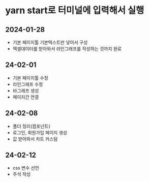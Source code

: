 # yarn start로 터미널에 입력해서 실행

## 2024-01-28

- 기본 페이지툴 기본텍스트만 넣어서 구성
- 엑셀데이터를 받아와서 라인그래프를 작성하는 것까지 완료

## 24-02-01

- 기본 페이지툴 수정
- 라인그래프 수정
- 바그래프 생성
- 페이지간 연결

## 24-02-08

- 폴더 정리(컴포넌트)
- 로그인, 회원가입 페이지 생성
- 값 받아와서 차트 커스텀

## 24-02-12

- css 변수 선언
- 주석 작성
